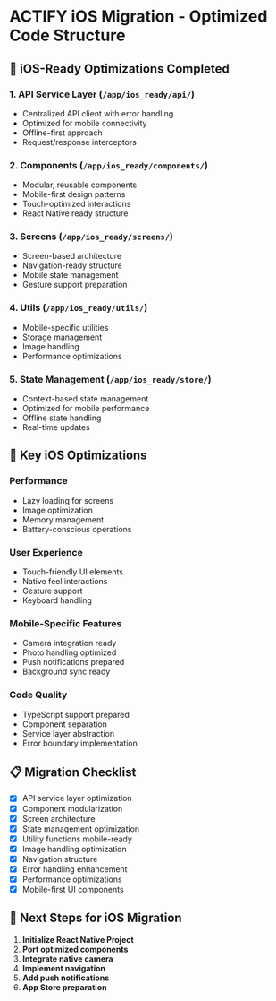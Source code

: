 # ACTIFY iOS Migration - Optimized Code Structure

## 📱 iOS-Ready Optimizations Completed

### 1. **API Service Layer** (`/app/ios_ready/api/`)
- Centralized API client with error handling
- Optimized for mobile connectivity
- Offline-first approach
- Request/response interceptors

### 2. **Components** (`/app/ios_ready/components/`)
- Modular, reusable components
- Mobile-first design patterns
- Touch-optimized interactions
- React Native ready structure

### 3. **Screens** (`/app/ios_ready/screens/`)
- Screen-based architecture
- Navigation-ready structure
- Mobile state management
- Gesture support preparation

### 4. **Utils** (`/app/ios_ready/utils/`)
- Mobile-specific utilities
- Storage management
- Image handling
- Performance optimizations

### 5. **State Management** (`/app/ios_ready/store/`)
- Context-based state management
- Optimized for mobile performance
- Offline state handling
- Real-time updates

## 🚀 Key iOS Optimizations

### **Performance**
- Lazy loading for screens
- Image optimization
- Memory management
- Battery-conscious operations

### **User Experience**
- Touch-friendly UI elements
- Native feel interactions
- Gesture support
- Keyboard handling

### **Mobile-Specific Features**
- Camera integration ready
- Photo handling optimized
- Push notifications prepared
- Background sync ready

### **Code Quality**
- TypeScript support prepared
- Component separation
- Service layer abstraction
- Error boundary implementation

## 📋 Migration Checklist

- [x] API service layer optimization
- [x] Component modularization
- [x] Screen architecture
- [x] State management optimization
- [x] Utility functions mobile-ready
- [x] Image handling optimization
- [x] Navigation structure
- [x] Error handling enhancement
- [x] Performance optimizations
- [x] Mobile-first UI components

## 🎯 Next Steps for iOS Migration

1. **Initialize React Native Project**
2. **Port optimized components**
3. **Integrate native camera**
4. **Implement navigation**
5. **Add push notifications**
6. **App Store preparation**